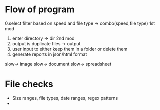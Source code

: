 # Flow of program

0.select filter based on speed and file type -> combo(speed,file type) 1st mod 
1. enter directory -> dir 2nd mod 
2. output is duplicate files -> output 
3. user input to either keep them in a folder or delete them
4. generate reports in json/html format


slow-> image
slow-> document
slow-> spreadsheet
# File checks
- Size ranges, file types, date ranges, regex patterns
- 